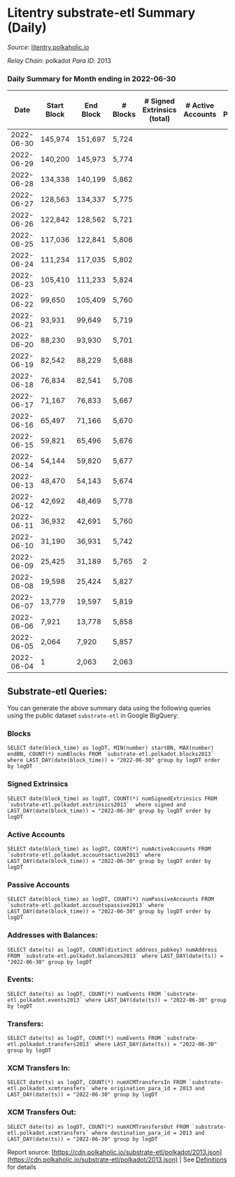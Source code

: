# Litentry substrate-etl Summary (Daily)

_Source_: [litentry.polkaholic.io](https://litentry.polkaholic.io)

*Relay Chain*: polkadot
*Para ID*: 2013



### Daily Summary for Month ending in 2022-06-30


| Date | Start Block | End Block | # Blocks | # Signed Extrinsics (total) | # Active Accounts | # Passive | # New | # Addresses with Balances | # Events | # Transfers | # XCM Transfers In | # XCM Transfers Out | Issues | 
| ---- | ----------- | --------- | -------- | --------------------------- | ----------------- | --------- | ----- | ------------------------- | -------- | ----------- | ------------------ | ------------------- | ------ |
| 2022-06-30 | 145,974 | 151,697 | 5,724 |  |  |  |  | 16 | 11,454 |   |   |   |  |
| 2022-06-29 | 140,200 | 145,973 | 5,774 |  |  |  |  | 16 | 11,552 |   |   |   |  |
| 2022-06-28 | 134,338 | 140,199 | 5,862 |  |  |  |  | 16 | 11,727 |   |   |   |  |
| 2022-06-27 | 128,563 | 134,337 | 5,775 |  |  |  |  | 16 | 11,553 |   |   |   |  |
| 2022-06-26 | 122,842 | 128,562 | 5,721 |  |  |  |  | 16 | 11,445 |   |   |   |  |
| 2022-06-25 | 117,036 | 122,841 | 5,806 |  |  |  |  | 16 | 11,615 |   |   |   |  |
| 2022-06-24 | 111,234 | 117,035 | 5,802 |  |  |  |  | 16 | 11,608 |   |   |   |  |
| 2022-06-23 | 105,410 | 111,233 | 5,824 |  |  |  |  | 16 | 11,651 |   |   |   |  |
| 2022-06-22 | 99,650 | 105,409 | 5,760 |  |  |  |  | 16 | 11,526 |   |   |   |  |
| 2022-06-21 | 93,931 | 99,649 | 5,719 |  |  |  |  | 16 | 11,441 |   |   |   |  |
| 2022-06-20 | 88,230 | 93,930 | 5,701 |  |  |  |  | 16 | 11,405 |   |   |   |  |
| 2022-06-19 | 82,542 | 88,229 | 5,688 |  |  |  |  | 16 | 11,380 |   |   |   |  |
| 2022-06-18 | 76,834 | 82,541 | 5,708 |  |  |  |  | 16 | 11,419 |   |   |   |  |
| 2022-06-17 | 71,167 | 76,833 | 5,667 |  |  |  |  | 16 | 11,337 |   |   |   |  |
| 2022-06-16 | 65,497 | 71,166 | 5,670 |  |  |  |  | 16 | 11,343 |   |   |   |  |
| 2022-06-15 | 59,821 | 65,496 | 5,676 |  |  |  |  | 16 | 11,355 |   |   |   |  |
| 2022-06-14 | 54,144 | 59,820 | 5,677 |  |  |  |  | 16 | 11,357 |   |   |   |  |
| 2022-06-13 | 48,470 | 54,143 | 5,674 |  |  |  |  | 16 | 11,355 |   |   |   |  |
| 2022-06-12 | 42,692 | 48,469 | 5,778 |  |  |  |  | 16 | 11,559 |   |   |   |  |
| 2022-06-11 | 36,932 | 42,691 | 5,760 |  |  |  |  | 16 | 11,523 |   |   |   |  |
| 2022-06-10 | 31,190 | 36,931 | 5,742 |  |  |  |  | 16 | 11,487 |   |   |   |  |
| 2022-06-09 | 25,425 | 31,189 | 5,765 | 2 |  |  |  | 16 | 11,543 |   |   |   |  |
| 2022-06-08 | 19,598 | 25,424 | 5,827 |  |  |  |  | 16 | 11,658 |   |   |   |  |
| 2022-06-07 | 13,779 | 19,597 | 5,819 |  |  |  |  | 16 | 11,641 |   |   |   |  |
| 2022-06-06 | 7,921 | 13,778 | 5,858 |  |  |  |  | 16 | 11,719 |   |   |   |  |
| 2022-06-05 | 2,064 | 7,920 | 5,857 |  |  |  |  | 16 | 11,717 |   |   |   |  |
| 2022-06-04 | 1 | 2,063 | 2,063 |  |  |  |  | 16 | 4,127 |   |   |   |  |

## Substrate-etl Queries:
You can generate the above summary data using the following queries using the public dataset `substrate-etl` in Google BigQuery:


### Blocks
```
SELECT date(block_time) as logDT, MIN(number) startBN, MAX(number) endBN, COUNT(*) numBlocks FROM `substrate-etl.polkadot.blocks2013`  where LAST_DAY(date(block_time)) = "2022-06-30" group by logDT order by logDT
```


### Signed Extrinsics
```
SELECT date(block_time) as logDT, COUNT(*) numSignedExtrinsics FROM `substrate-etl.polkadot.extrinsics2013`  where signed and LAST_DAY(date(block_time)) = "2022-06-30" group by logDT order by logDT
```


### Active Accounts
```
SELECT date(block_time) as logDT, COUNT(*) numActiveAccounts FROM `substrate-etl.polkadot.accountsactive2013` where LAST_DAY(date(block_time)) = "2022-06-30" group by logDT order by logDT
```


### Passive Accounts
```
SELECT date(block_time) as logDT, COUNT(*) numPassiveAccounts FROM `substrate-etl.polkadot.accountspassive2013` where LAST_DAY(date(block_time)) = "2022-06-30" group by logDT order by logDT
```


### Addresses with Balances:
```
SELECT date(ts) as logDT, COUNT(distinct address_pubkey) numAddress FROM `substrate-etl.polkadot.balances2013` where LAST_DAY(date(ts)) = "2022-06-30" group by logDT
```


### Events:
```
SELECT date(ts) as logDT, COUNT(*) numEvents FROM `substrate-etl.polkadot.events2013` where LAST_DAY(date(ts)) = "2022-06-30" group by logDT
```


### Transfers:
```
SELECT date(ts) as logDT, COUNT(*) numEvents FROM `substrate-etl.polkadot.transfers2013` where LAST_DAY(date(ts)) = "2022-06-30" group by logDT
```


### XCM Transfers In:
```
SELECT date(ts) as logDT, COUNT(*) numXCMTransfersIn FROM `substrate-etl.polkadot.xcmtransfers` where origination_para_id = 2013 and LAST_DAY(date(ts)) = "2022-06-30" group by logDT
```


### XCM Transfers Out:
```
SELECT date(ts) as logDT, COUNT(*) numXCMTransfersOut FROM `substrate-etl.polkadot.xcmtransfers` where destination_para_id = 2013 and LAST_DAY(date(ts)) = "2022-06-30" group by logDT
```



Report source: [https://cdn.polkaholic.io/substrate-etl/polkadot/2013.json](https://cdn.polkaholic.io/substrate-etl/polkadot/2013.json) | See [Definitions](/DEFINITIONS.md) for details
